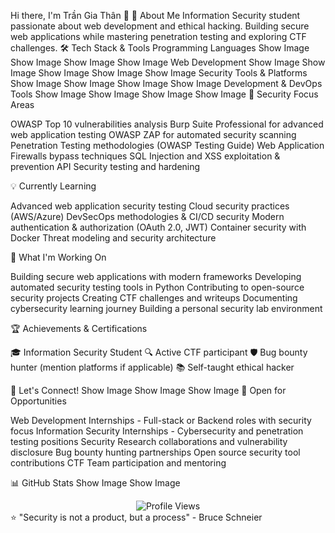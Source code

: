 Hi there, I'm Trần Gia Thân 👋
🔐 About Me
Information Security student passionate about web development and ethical hacking. Building secure web applications while mastering penetration testing and exploring CTF challenges.
🛠️ Tech Stack & Tools
Programming Languages
Show Image
Show Image
Show Image
Show Image
Web Development
Show Image
Show Image
Show Image
Show Image
Show Image
Security Tools & Platforms
Show Image
Show Image
Show Image
Show Image
Development & DevOps Tools
Show Image
Show Image
Show Image
Show Image
🎯 Security Focus Areas

OWASP Top 10 vulnerabilities analysis
Burp Suite Professional for advanced web application testing
OWASP ZAP for automated security scanning
Penetration Testing methodologies (OWASP Testing Guide)
Web Application Firewalls bypass techniques
SQL Injection and XSS exploitation & prevention
API Security testing and hardening

💡 Currently Learning

Advanced web application security testing
Cloud security practices (AWS/Azure)
DevSecOps methodologies & CI/CD security
Modern authentication & authorization (OAuth 2.0, JWT)
Container security with Docker
Threat modeling and security architecture

🔧 What I'm Working On

Building secure web applications with modern frameworks
Developing automated security testing tools in Python
Contributing to open-source security projects
Creating CTF challenges and writeups
Documenting cybersecurity learning journey
Building a personal security lab environment

🏆 Achievements & Certifications

🎓 Information Security Student
🔍 Active CTF participant
🛡️ Bug bounty hunter (mention platforms if applicable)
📚 Self-taught ethical hacker

🤝 Let's Connect!
Show Image
Show Image
Show Image
💼 Open for Opportunities

Web Development Internships - Full-stack or Backend roles with security focus
Information Security Internships - Cybersecurity and penetration testing positions
Security Research collaborations and vulnerability disclosure
Bug bounty hunting partnerships
Open source security tool contributions
CTF Team participation and mentoring

📊 GitHub Stats
Show Image
Show Image

<div align="center">
  <img src="https://komarev.com/ghpvc/?username=thunww&label=Profile%20Views&color=brightgreen&style=flat-square" alt="Profile Views" />
</div>
⭐️ "Security is not a product, but a process" - Bruce Schneier
